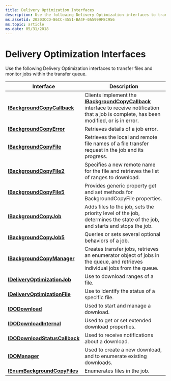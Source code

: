 ```yaml
---
title: Delivery Optimization Interfaces
description: Use the following Delivery Optimization interfaces to transfer files and monitor jobs within the transfer queue.
ms.assetid: 20203CCD-86CC-4551-BA4F-0A5999F8C956
ms.topic: article
ms.date: 05/31/2018
---
```


# Delivery Optimization Interfaces

Use the following Delivery Optimization interfaces to transfer files and monitor jobs within the transfer queue.

| Interface | Description |
|-|-|
| [**IBackgroundCopyCallback**](ibackgroundcopycallback.md) | Clients implement the [**IBackgroundCopyCallback**](ibackgroundcopycallback.md) interface to receive notification that a job is complete, has been modified, or is in error. |
| [**IBackgroundCopyError**](ibackgroundcopyerror.md) | Retrieves details of a job error. |
| [**IBackgroundCopyFile**](ibackgroundcopyfile.md) | Retrieves the local and remote file names of a file transfer request in the job and its progress. |
| [**IBackgroundCopyFile2**](ibackgroundcopyfile2.md) | Specifies a new remote name for the file and retrieves the list of ranges to download. |
| [**IBackgroundCopyFile5**](ibackgroundcopyfile5.md) | Provides generic property get and set methods for BackgroundCopyFile properties. |
| [**IBackgroundCopyJob**](ibackgroundcopyjob-.md) | Adds files to the job, sets the priority level of the job, determines the state of the job, and starts and stops the job. |
| [**IBackgroundCopyJob5**](ibackgroundcopyjob5.md) | Queries or sets several optional behaviors of a job. |
| [**IBackgroundCopyManager**](ibackgroundcopymanager.md) | Creates transfer jobs, retrieves an enumerator object of jobs in the queue, and retrieves individual jobs from the queue. |
| [**IDeliveryOptimizationJob**](ideliveryoptimizationjob.md) | Use to download ranges of a file. |
| [**IDeliveryOptimizationFile**](ideliveryoptimizationfile.md) | Use to identify the status of a specific file. |
| [**IDODownload**](./do/nn-do-idodownload.md) | Used to start and manage a download. |
| [**IDODownloadInternal**](./dodownloadinternal/nn-dodownloadinternal-idodownloadinternal.md) | Used to get or set extended download properties. |
| [**IDODownloadStatusCallback**](./do/nn-do-idodownloadstatuscallback.md) | Used to receive notifications about a download. |
| [**IDOManager**](./do/nn-do-idomanager.md) | Used to create a new download, and to enumerate existing downloads. |
| [**IEnumBackgroundCopyFiles**](ienumbackgroundcopyfiles-.md) | Enumerates files in the job. |